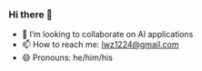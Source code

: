 ### Hi there 👋
- 👯 I’m looking to collaborate on AI applications
- 📫 How to reach me: lwz1224@gmail.com
- 😄 Pronouns: he/him/his
